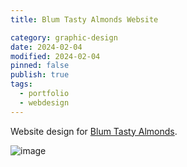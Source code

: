 ```yaml
---
title: Blum Tasty Almonds Website

category: graphic-design
date: 2024-02-04
modified: 2024-02-04
pinned: false
publish: true
tags:
  - portfolio
  - webdesign
---
```

Website design for [Blum Tasty Almonds](https://eatblum.com).

![image](/assets/blum-website.jpg)

